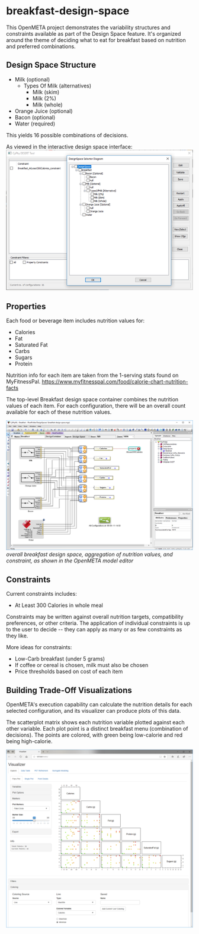 # breakfast-design-space
This OpenMETA project demonstrates the variability structures and constraints available as part of the Design Space feature. It's organized around the theme of deciding what to eat for breakfast based on nutrition and preferred combinations.

## Design Space Structure
- Milk (optional)
	- Types Of Milk (alternatives)
		- Milk (skim)
		- Milk (2%)
		- Milk (whole)
- Orange Juice (optional)
- Bacon (optional)
- Water (required)

This yields 16 possible combinations of decisions.

As viewed in the interactive design space interface:
![design space](images/design-space-ui.png)

## Properties
Each food or beverage item includes nutrition values for:
- Calories
- Fat
- Saturated Fat
- Carbs
- Sugars
- Protein

Nutrition info for each item are taken from the 1-serving stats found on MyFitnessPal.
https://www.myfitnesspal.com/food/calorie-chart-nutrition-facts

The top-level Breakfast design space container combines the nutrition values of each item. For each configuration, there will be an overall count available for each of these nutrition values.

![design space](images/design-space-container.png) 
*overall breakfast design space, aggregation of nutrition values, and constraint, as shown in the OpenMETA model editor*

## Constraints
Current constraints includes:
- At Least 300 Calories in whole meal

Constraints may be written against overall nutrition targets, compatibility preferences, or other criteria.
The application of individual constraints is up to the user to decide -- they can apply as many or as few constraints as they like.

More ideas for constraints:
- Low-Carb breakfast (under 5 grams)
- If coffee or cereal is chosen, milk must also be chosen
- Price thresholds based on cost of each item

## Building Trade-Off Visualizations
OpenMETA's execution capability can calculate the nutrition details for each selected configuration, and its visualizer can produce plots of this data.

The scatterplot matrix shows each nutrition variable plotted against each other variable. Each plot point is a distinct breakfast menu (combination of decisions). The points are colored, with green being low-calorie and red being high-calorie.

![plots](images/plots.png)
